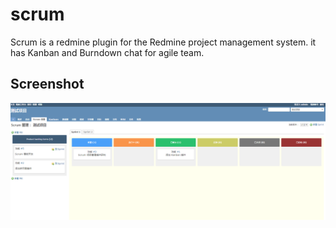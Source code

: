 # scrum

Scrum is a redmine plugin for the Redmine project management system. it has Kanban and Burndown chat for agile team.

## Screenshot

![Screenshot](screenshot1.png)
